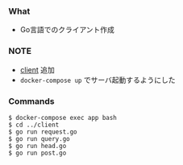 ### What
- Go言語でのクライアント作成

### NOTE
- [client](../src/client) 追加
- `docker-compose up` でサーバ起動するようにした

### Commands
```
$ docker-compose exec app bash
$ cd ../client
$ go run request.go
$ go run query.go
$ go run head.go
$ go run post.go
```